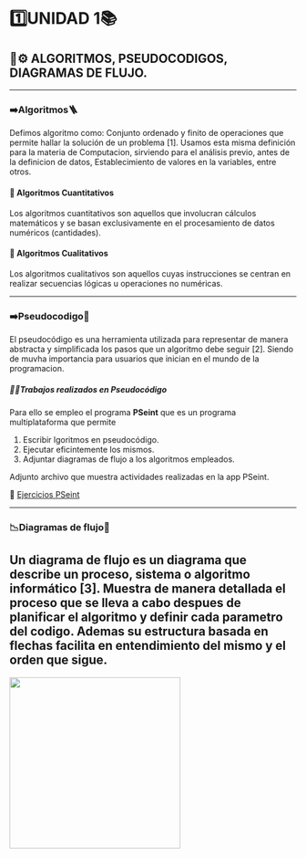 # 1️⃣UNIDAD 1📚
## 🧠⚙️ ALGORITMOS, PSEUDOCODIGOS, DIAGRAMAS DE FLUJO.

---
  
### ➡️Algoritmos🪜
Defimos algoritmo como: Conjunto ordenado y finito de operaciones que permite hallar la solución de un problema [1]. Usamos esta misma definición para la materia de Computacion, sirviendo para el análisis previo, antes de la definicion de datos, Establecimiento de valores en la variables, entre otros.

#### 🔢 Algoritmos Cuantitativos
Los algoritmos cuantitativos son aquellos que involucran cálculos matemáticos y se basan exclusivamente en el procesamiento de datos numéricos (cantidades).
#### 💬 Algoritmos Cualitativos
Los algoritmos cualitativos son aquellos cuyas instrucciones se centran en realizar secuencias lógicas u operaciones no numéricas.

---

### ➡️Pseudocodigo📜
El pseudocódigo es una herramienta utilizada para representar de manera abstracta y simplificada los pasos que un algoritmo debe seguir [2]. Siendo de muvha importancia para usuarios que inician en el mundo de la programacion.

##### 📁✅Trabajos realizados en Pseudocódigo
Para ello se empleo el programa **PSeint** que es un programa multiplataforma que permite
1) Escribir lgoritmos en pseudocódigo.
2) Ejecutar eficintemente los mismos.
3) Adjuntar diagramas de flujo a los algoritmos empleados.

Adjunto archivo que muestra actividades realizadas en la app PSeint.

📌 [Ejercicios PSeint](https://drive.google.com/drive/folders/17QheQEfBIS9Ezvk9A3kTxGypchW17sva?usp=sharing)

---

### 📉Diagramas de flujo🧠

Un diagrama de flujo es un diagrama que describe un proceso, sistema o algoritmo informático [3]. Muestra de manera detallada el proceso que se lleva a cabo despues de planificar el algoritmo y definir cada parametro del codigo. Ademas su estructura basada en flechas facilita en entendimiento del mismo y el orden que sigue.
---
<img src="https://cms.boardmix.com/images/es/articles/knowledge/diagrama-de-flujo-en-informatica-ajuste.png"
width="300">






